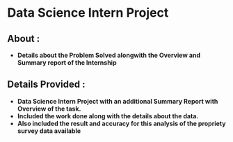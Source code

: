 # Data Science Intern Project

## About : 
- **Details about the Problem Solved alongwith the Overview and Summary report of the Internship**

## Details Provided : 
- **Data Science Intern Project with an additional Summary Report with Overview of the task.**
- **Included the work done along with the details about the data.**
- **Also included the result and accuracy for this analysis of the propriety survey data available**
